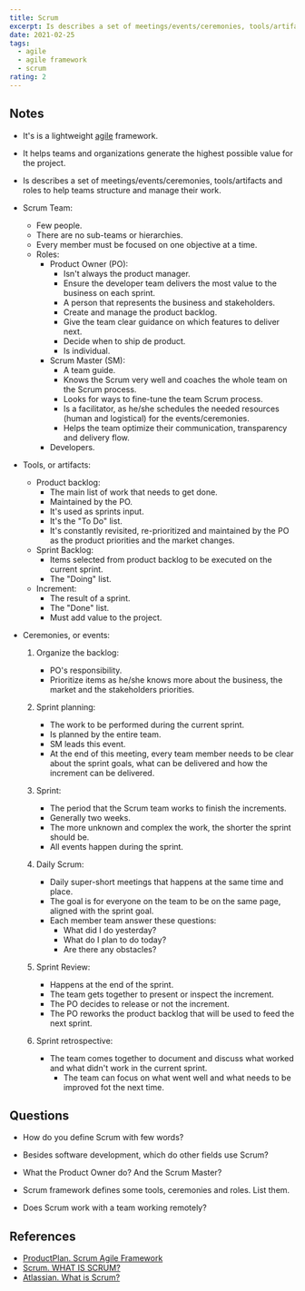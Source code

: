 ```yaml
---
title: Scrum
excerpt: Is describes a set of meetings/events/ceremonies, tools/artifacts and roles to help teams structure and manage their work.
date: 2021-02-25
tags:
  - agile
  - agile framework
  - scrum
rating: 2
---
```


## Notes

- It's is a lightweight [agile](/zettelkasten/agile) framework.

- It helps teams and organizations generate the highest possible value for the project.

- Is describes a set of meetings/events/ceremonies, tools/artifacts and roles to help teams structure and manage their work.

- Scrum Team:

  - Few people.
  - There are no sub-teams or hierarchies.
  - Every member must be focused on one objective at a time.
  - Roles:
    - Product Owner (PO):
      - Isn't always the product manager.
      - Ensure the developer team delivers the most value to the business on each sprint.
      - A person that represents the business and stakeholders.
      - Create and manage the product backlog.
      - Give the team clear guidance on which features to deliver next.
      - Decide when to ship de product.
      - Is individual.
    - Scrum Master (SM):
      - A team guide.
      - Knows the Scrum very well and coaches the whole team on the Scrum process.
      - Looks for ways to fine-tune the team Scrum process.
      - Is a facilitator, as he/she schedules the needed resources (human and logistical) for the events/ceremonies.
      - Helps the team optimize their communication, transparency and delivery flow.
    - Developers.

- Tools, or artifacts:

  - Product backlog:
    - The main list of work that needs to get done.
    - Maintained by the PO.
    - It's used as sprints input.
    - It's the "To Do" list.
    - It's constantly revisited, re-prioritized and maintained by the PO as the product priorities and the market changes.
  - Sprint Backlog:
    - Items selected from product backlog to be executed on the current sprint.
    - The "Doing" list.
  - Increment:
    - The result of a sprint.
    - The "Done" list.
    - Must add value to the project.

- Ceremonies, or events:

  1. Organize the backlog:
     - PO's responsibility.
     - Prioritize items as he/she knows more about the business, the market and the stakeholders priorities.
  2. Sprint planning:
     - The work to be performed during the current sprint.
     - Is planned by the entire team.
     - SM leads this event.
     - At the end of this meeting, every team member needs to be clear about the sprint goals, what can be delivered and how the increment can be delivered.
  3. Sprint:

     - The period that the Scrum team works to finish the increments.
     - Generally two weeks.
     - The more unknown and complex the work, the shorter the sprint should be.
     - All events happen during the sprint.

  4. Daily Scrum:

     - Daily super-short meetings that happens at the same time and place.
     - The goal is for everyone on the team to be on the same page, aligned with the sprint goal.
     - Each member team answer these questions:
       - What did I do yesterday?
       - What do I plan to do today?
       - Are there any obstacles?

  5. Sprint Review:

     - Happens at the end of the sprint.
     - The team gets together to present or inspect the increment.
     - The PO decides to release or not the increment.
     - The PO reworks the product backlog that will be used to feed the next sprint.

  6. Sprint retrospective:
     - The team comes together to document and discuss what worked and what didn't work in the current sprint.
       - The team can focus on what went well and what needs to be improved fot the next time.

## Questions

- How do you define Scrum with few words?

- Besides software development, which do other fields use Scrum?

- What the Product Owner do? And the Scrum Master?

- Scrum framework defines some tools, ceremonies and roles. List them.

- Does Scrum work with a team working remotely?

## References

- [ProductPlan. Scrum Agile Framework](https://www.productplan.com/glossary/scrum-agile-framework/)
- [Scrum. WHAT IS SCRUM?](https://www.scrum.org/resources/what-is-scrum)
- [Atlassian. What is Scrum?](https://www.atlassian.com/agile/scrum)
